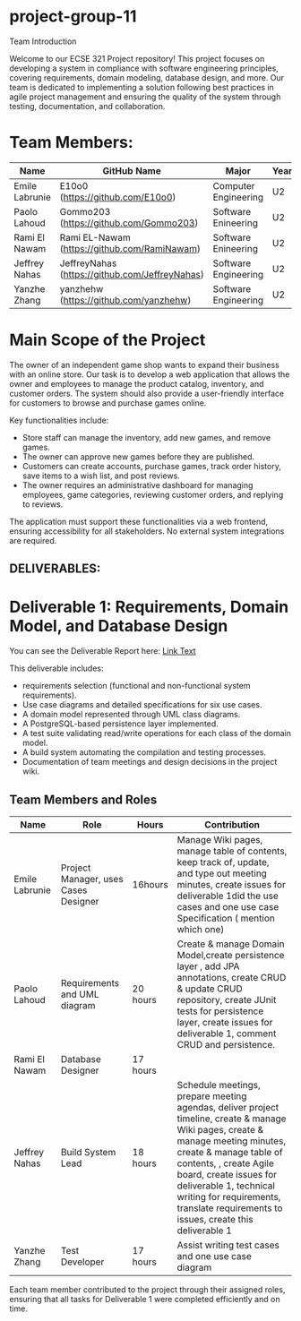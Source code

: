 # project-group-11

Team Introduction

Welcome to our ECSE 321 Project repository! This project focuses on developing a system in compliance with software engineering principles, covering requirements, domain modeling, database design, and more. Our team is dedicated to implementing a solution following best practices in agile project management and ensuring the quality of the system through testing, documentation, and collaboration.

# Team Members:

| Name            | GitHub Name                                       | Major                  | Year |
|-----------------|---------------------------------------------------|------------------------|------|
| Emile Labrunie |     E10o0 (https://github.com/E10o0)| Computer Engineering   | U2   |
| Paolo Lahoud |    Gommo203 (https://github.com/Gommo203)        | Software Enineering             | U2   |
| Rami El Nawam    |  Rami EL-Nawam (https://github.com/RamiNawam)   | Software Enineering | U2   |
| Jeffrey Nahas  | JeffreyNahas (https://github.com/JeffreyNahas) | Software Engineering   | U2   |
| Yanzhe Zhang| yanzhehw (https://github.com/yanzhehw) | Software Engineering   | U2   |


# Main Scope of the Project

The owner of an independent game shop wants to expand their business with an online store. Our task is to develop a web application that allows the owner and employees to manage the product catalog, inventory, and customer orders. The system should also provide a user-friendly interface for customers to browse and purchase games online. 

Key functionalities include:
- Store staff can manage the inventory, add new games, and remove games.
- The owner can approve new games before they are published.
- Customers can create accounts, purchase games, track order history, save items to a wish list, and post reviews.
- The owner requires an administrative dashboard for managing employees, game categories, reviewing customer orders, and replying to reviews.

The application must support these functionalities via a web frontend, ensuring accessibility for all stakeholders. No external system integrations are required. 

## DELIVERABLES:

# Deliverable 1: Requirements, Domain Model, and Database Design

You can see the Deliverable Report here: [Link Text](https://github.com/E10o0/McGill-ECSE321-Fall2024/project-group-11/wiki/Deliverable1)


This deliverable includes:
- requirements selection (functional and non-functional system requirements).
- Use case diagrams and detailed specifications for six use cases.
- A domain model represented through UML class diagrams.
- A PostgreSQL-based persistence layer implemented.
- A test suite validating read/write operations for each class of the domain model.
- A build system automating the compilation and testing processes.
- Documentation of team meetings and design decisions in the project wiki.

## Team Members and Roles

| Name            | Role                 | Hours                            | Contribution|
|-----------------|----------------------|----------------------------------|----------------------------------|
| Emile Labrunie   | Project Manager, uses Cases Designer  | 16hours  | Manage Wiki pages, manage table of contents, keep track of, update, and type out meeting minutes, create issues for deliverable 1did the use cases and one use case Specification ( mention which one) |
|  Paolo Lahoud| Requirements and UML diagram | 20 hours | Create & manage Domain Model,create persistence layer , add JPA annotations, create CRUD & update CRUD repository, create JUnit tests for persistence layer, create issues for deliverable 1, comment CRUD and persistence.             |
| Rami El Nawam | Database Designer    | 17 hours                         |               |
| Jeffrey Nahas  |  Build System Lead     | 18 hours                         | Schedule meetings, prepare meeting agendas, deliver project timeline, create & manage Wiki pages, create & manage meeting minutes, create & manage table of contents, , create Agile board,  create issues for deliverable 1, technical writing for requirements, translate requirements to issues, create this deliverable 1                |
|  Yanzhe Zhang|Test Developer      | 17 hours                         |  Assist writing test cases and one use case diagram           |

Each team member contributed to the project through their assigned roles, ensuring that all tasks for Deliverable 1 were completed efficiently and on time.


